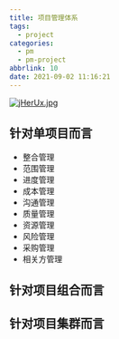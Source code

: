 ```yaml
---
title: 项目管理体系
tags: 
  - project
categories:
  - pm
  - pm-project
abbrlink: 10
date: 2021-09-02 11:16:21
---
```


[![jHerUx.jpg](https://s1.ax1x.com/2022/07/19/jHerUx.jpg)](https://imgtu.com/i/jHerUx)

<!--more-->


## 针对单项目而言

- 整合管理
- 范围管理
- 进度管理
- 成本管理
- 沟通管理
- 质量管理
- 资源管理
- 风险管理
- 采购管理
- 相关方管理 

## 针对项目组合而言

## 针对项目集群而言